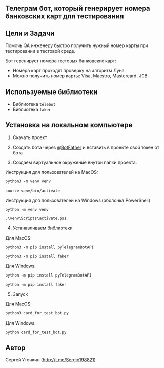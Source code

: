 <h2>Телеграм бот, который генерирует номера банковских карт для тестирования</h2>


## Цели и Задачи
Помочь QA инженеру быстро получить нужный номер карты при тестировании в тестовой среде.

Бот геренирует номера тестовых банковских карт:
* Номера карт проходят проверку на алгоритм Луна
* Можно получить номер карты: Visa, Maestro, Mastercard, JCB


## Используемые библиотеки

* Библиотека `telebot`
* Библиотека `faker`

## Установка на локальном компьютере

1. Скачать проект
   
2. Создать бота через [@BotFather](https://t.me/BotFather) и вставить в проекте свой токен от бота

3. Создаём виртуальное окружение внутри папки проекта.

Инструкция для пользователей на MacOS:

``` markdown
python3 -m venv venv
```

``` markdown
source venv/bin/activate
```

Инструкция для пользователей на Windows (оболочка PowerShell)

``` markdown
python -m venv venv
```

``` markdown
.\venv\Scripts\activate.ps1
```


4. Устанавливаем библиотеки

Для MacOS:

``` markdown
python3 -m pip install pyTelegramBotAPI
```

``` markdown
python3 -m pip install faker
```
Для Windows:

``` markdown
python -m pip install pyTelegramBotAPI
```

``` markdown
python -m pip install faker
```


5. Запуск

Для MacOS:

``` markdown
python3 card_for_test_bot.py
```

Для Windows:

``` markdown
python card_for_test_bot.py
```

## Автор

Сергей Уточкин (http://t.me/Sergio198821)
